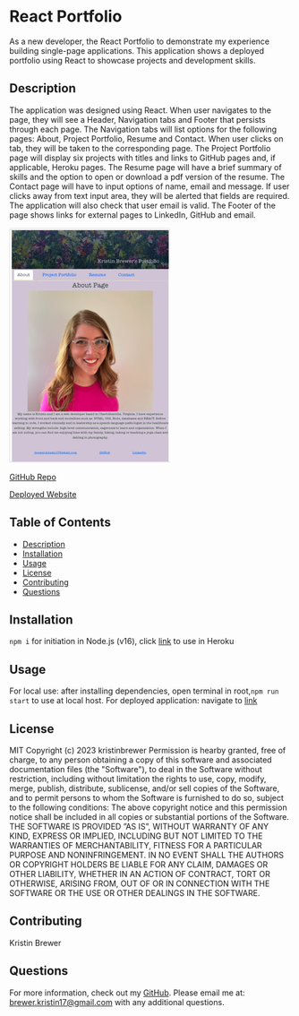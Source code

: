 # React Portfolio
As a new developer, the React Portfolio to demonstrate my experience building single-page applications. This application shows a deployed portfolio using React to showcase projects and development skills. 

## Description 
The application was designed using React. When user navigates to the page, they will see a Header, Navigation tabs and Footer that persists through each page. The Navigation tabs will list options for the following pages: About, Project Portfolio, Resume and Contact. When user clicks on tab, they will be taken to the corresponding page. The Project Portfolio page will display six projects with titles and links to GitHub pages and, if applicable, Heroku pages. The Resume page will have a brief summary of skills and the option to open or download a pdf version of the resume. The Contact page will have to input options of name, email and message. If user clicks away from text input area, they will be alerted that fields are required. The application will also check that user email is valid. The Footer of the page shows links for external pages to LinkedIn, GitHub and email.  

![Mockup of React Portfolio.](./src/assets/portfoliomockup.png)

[GitHub Repo](https://github.com/kristinbrewer/react-portfolio)

[Deployed Website](https://kristinbrewer.github.io/react-portfolio/)


## Table of Contents
- [Description](#description)
- [Installation](#installation)
- [Usage](#usage)
- [License](#license)
- [Contributing](#contributing)
- [Questions](#questions)

## Installation
`npm i` for initiation in Node.js (v16), click [link](https://kristinbrewer.github.io/react-portfolio/) to use in Heroku 

## Usage
For local use: after installing dependencies, open terminal in root,`npm run start` to use at local host. For deployed application: navigate to [link](https://kristinbrewer.github.io/react-portfolio/) 

## License
MIT Copyright (c) 2023 kristinbrewer
Permission is hearby granted, free of charge, to any person obtaining a copy of this software and associated documentation files (the "Software"), to deal in the Software without restriction, including without limitation the rights to use, copy, modify, merge, publish, distribute, sublicense, and/or sell copies of the Software, and to permit persons to whom the Software is furnished to do so, subject to the following conditions: The above copyright notice and this permission notice shall be included in all copies or substantial portions of the Software. THE SOFTWARE IS PROVIDED ”AS IS”, WITHOUT WARRANTY OF ANY KIND, EXPRESS OR IMPLIED, INCLUDING BUT NOT LIMITED TO THE WARRANTIES OF MERCHANTABILITY, FITNESS FOR A PARTICULAR PURPOSE AND NONINFRINGEMENT. IN NO EVENT SHALL THE AUTHORS OR COPYRIGHT HOLDERS BE LIABLE FOR ANY CLAIM, DAMAGES OR OTHER LIABILITY, WHETHER IN AN ACTION OF CONTRACT, TORT OR OTHERWISE, ARISING FROM, OUT OF OR IN CONNECTION WITH THE SOFTWARE OR THE USE OR OTHER DEALINGS IN THE SOFTWARE. 

## Contributing
Kristin Brewer

## Questions
For more information, check out my [GitHub](https://github.com/kristinbrewer).
Please email me at: brewer.kristin17@gmail.com with any additional questions. 